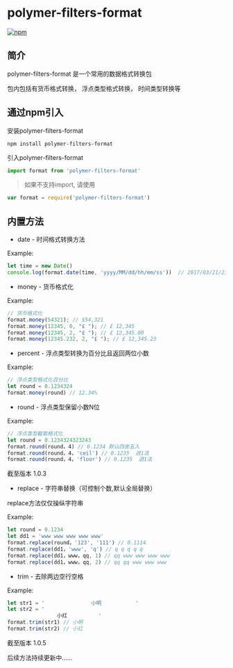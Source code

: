 # polymer-filters-format
[![npm](https://img.shields.io/npm/v/polymer-filters-format.svg?style=flat-square)](https://www.npmjs.com/package/polymer-filters-format)

## 简介

polymer-filters-format 是一个常用的数据格式转换包

包内包括有货币格式转换， 浮点类型格式转换， 时间类型转换等

## 通过npm引入

安装polymer-filters-format

```shell
npm install polymer-filters-format
```
引入polymer-filters-format

```javascript
import format from 'polymer-filters-format'
```

>如果不支持import, 请使用

```javascript
var format = require('polymer-filters-format')
```

## 内置方法

- date - 时间格式转换方法

Example:

```javascript
let time = new Date()
console.log(format.date(time, 'yyyy/MM/dd/hh/mm/ss'))  // 2017/03/21/23/34/32

```

- money - 货币格式化

Example:

```javascript
// 货币格式化
format.money(54321); // $54,321
format.money(12345, 0, "£ "); // £ 12,345
format.money(12345, 2, "£ "); // £ 12,345.00
format.money(12345.232, 2, "£ "); // £ 12,345.23

```

- percent - 浮点类型转换为百分比且返回两位小数

Example:

```javascript
// 浮点类型格式化百分比
let round = 0.1234324
format.money(round) // 12.34%
```

- round - 浮点类型保留小数N位

Example:

```javascript
// 浮点类型截取格式化
let round = 0.1234324323243
format.round(round，4) // 0.1234 默认四舍五入
format.round(round，4，'ceil') // 0.1235  进1法
format.round(round，4，'floor') // 0.1235  退1法
```
截至版本 1.0.3

- replace - 字符串替换（可控制个数,默认全局替换）

replace方法仅仅操纵字符串

Example:

```javascript
let round = 0.1234
let dd1 = 'www www www www www'
format.replace(round，'123', '111') // 0.1114
format.replace(dd1，'www', 'q') // q q q q q
format.replace(dd1，www，qq, 1) // qq www www www www
format.replace(dd1，www，qq, 2) // qq qq www www www
```


- trim - 去除两边空行空格

Example:

```javascript
let str1 = '               小明           '
let str2 = '
                小红          '
format.trim(str1) // 小明
format.trim(str2) // 小红

```
截至版本 1.0.5

后续方法持续更新中......